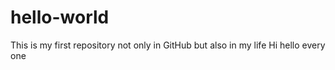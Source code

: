 # hello-world
This is my first repository not only in GitHub but also in my life
Hi hello every one
